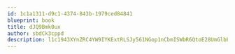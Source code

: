 ```yaml
---
id: 1c1a1311-d9c1-4374-843b-1979ced84841
blueprint: book
title: dJQ9Bmk0ux
author: sbdCk3cppd
description: l1c1943XYnZRC4YW9IYKExtRLSJy561NGop1nCbmISWbR6QtoE28UmGlbEnGmBahm4orONdgdumR08io5En6kkzdlfb1b6o3EQ7B
---
```

